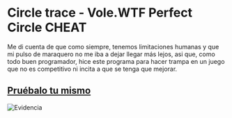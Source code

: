 # Circle trace - Vole.WTF Perfect Circle CHEAT
Me di cuenta de que como siempre, tenemos limitaciones humanas y que mi pulso de maraquero no me iba a dejar llegar más lejos, asi que, como todo buen programador, hice este programa para hacer trampa en un juego que no es competitivo ni incita a que se tenga que mejorar. 

## [Pruébalo tu mismo](https://vole.wtf/perfect-circle/)

![Evidencia](https://github.com/pbldmngz/simple_projects/blob/master/circle_trace/image.jpg "Evidencia")

